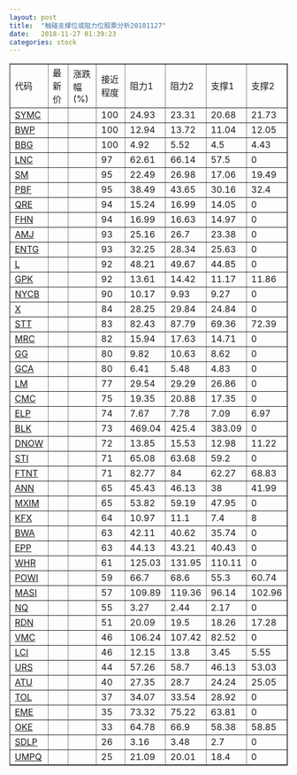 ```yaml
---
layout: post
title:  "触碰支撑位或阻力位股票分析20181127"
date:   2018-11-27 01:39:23
categories: stock
---
```

<script type="text/javascript">
var stockList = []
stockList.push('gb_symc');
stockList.push('gb_bwp');
stockList.push('gb_bbg');
stockList.push('gb_lnc');
stockList.push('gb_sm');
stockList.push('gb_pbf');
stockList.push('gb_qre');
stockList.push('gb_fhn');
stockList.push('gb_amj');
stockList.push('gb_entg');
stockList.push('gb_l');
stockList.push('gb_gpk');
stockList.push('gb_nycb');
stockList.push('gb_x');
stockList.push('gb_stt');
stockList.push('gb_mrc');
stockList.push('gb_gg');
stockList.push('gb_gca');
stockList.push('gb_lm');
stockList.push('gb_cmc');
stockList.push('gb_elp');
stockList.push('gb_blk');
stockList.push('gb_dnow');
stockList.push('gb_sti');
stockList.push('gb_ftnt');
stockList.push('gb_ann');
stockList.push('gb_mxim');
stockList.push('gb_kfx');
stockList.push('gb_bwa');
stockList.push('gb_epp');
stockList.push('gb_whr');
stockList.push('gb_powi');
stockList.push('gb_masi');
stockList.push('gb_nq');
stockList.push('gb_rdn');
stockList.push('gb_vmc');
stockList.push('gb_lci');
stockList.push('gb_urs');
stockList.push('gb_atu');
stockList.push('gb_tol');
stockList.push('gb_eme');
stockList.push('gb_oke');
stockList.push('gb_sdlp');
stockList.push('gb_umpq');
</script>
<table border="1">
 <tr>
 <td>代码</td>
 <td>最新价</td>
 <td>涨跌幅(%)</td>
 <td>接近程度</td>
 <td>阻力1</td>
 <td>阻力2</td>
 <td>支撑1</td>
 <td>支撑2</td>
</tr>
  <tr id="symc" class="green">
  <td><a href="http://stock.finance.sina.com.cn/usstock/quotes/SYMC.html" target="_blank">SYMC</a></td><td></td><td></td><td>100</td><td>24.93</td><td>23.31</td><td>20.68</td><td>21.73</td></tr>
  <tr id="bwp" class="green">
  <td><a href="http://stock.finance.sina.com.cn/usstock/quotes/BWP.html" target="_blank">BWP</a></td><td></td><td></td><td>100</td><td>12.94</td><td>13.72</td><td>11.04</td><td>12.05</td></tr>
  <tr id="bbg" class="red">
  <td><a href="http://stock.finance.sina.com.cn/usstock/quotes/BBG.html" target="_blank">BBG</a></td><td></td><td></td><td>100</td><td>4.92</td><td>5.52</td><td>4.5</td><td>4.43</td></tr>
  <tr id="lnc" class="red">
  <td><a href="http://stock.finance.sina.com.cn/usstock/quotes/LNC.html" target="_blank">LNC</a></td><td></td><td></td><td>97</td><td>62.61</td><td>66.14</td><td>57.5</td><td>0</td></tr>
  <tr id="sm" class="green">
  <td><a href="http://stock.finance.sina.com.cn/usstock/quotes/SM.html" target="_blank">SM</a></td><td></td><td></td><td>95</td><td>22.49</td><td>26.98</td><td>17.06</td><td>19.49</td></tr>
  <tr id="pbf" class="red">
  <td><a href="http://stock.finance.sina.com.cn/usstock/quotes/PBF.html" target="_blank">PBF</a></td><td></td><td></td><td>95</td><td>38.49</td><td>43.65</td><td>30.16</td><td>32.4</td></tr>
  <tr id="qre" class="red">
  <td><a href="http://stock.finance.sina.com.cn/usstock/quotes/QRE.html" target="_blank">QRE</a></td><td></td><td></td><td>94</td><td>15.24</td><td>16.99</td><td>14.05</td><td>0</td></tr>
  <tr id="fhn" class="red">
  <td><a href="http://stock.finance.sina.com.cn/usstock/quotes/FHN.html" target="_blank">FHN</a></td><td></td><td></td><td>94</td><td>16.99</td><td>16.63</td><td>14.97</td><td>0</td></tr>
  <tr id="amj" class="red">
  <td><a href="http://stock.finance.sina.com.cn/usstock/quotes/AMJ.html" target="_blank">AMJ</a></td><td></td><td></td><td>93</td><td>25.16</td><td>26.7</td><td>23.38</td><td>0</td></tr>
  <tr id="entg" class="red">
  <td><a href="http://stock.finance.sina.com.cn/usstock/quotes/ENTG.html" target="_blank">ENTG</a></td><td></td><td></td><td>93</td><td>32.25</td><td>28.34</td><td>25.63</td><td>0</td></tr>
  <tr id="l" class="red">
  <td><a href="http://stock.finance.sina.com.cn/usstock/quotes/L.html" target="_blank">L</a></td><td></td><td></td><td>92</td><td>48.21</td><td>49.67</td><td>44.85</td><td>0</td></tr>
  <tr id="gpk" class="green">
  <td><a href="http://stock.finance.sina.com.cn/usstock/quotes/GPK.html" target="_blank">GPK</a></td><td></td><td></td><td>92</td><td>13.61</td><td>14.42</td><td>11.17</td><td>11.86</td></tr>
  <tr id="nycb" class="red">
  <td><a href="http://stock.finance.sina.com.cn/usstock/quotes/NYCB.html" target="_blank">NYCB</a></td><td></td><td></td><td>90</td><td>10.17</td><td>9.93</td><td>9.27</td><td>0</td></tr>
  <tr id="x" class="green">
  <td><a href="http://stock.finance.sina.com.cn/usstock/quotes/X.html" target="_blank">X</a></td><td></td><td></td><td>84</td><td>28.25</td><td>29.84</td><td>24.84</td><td>0</td></tr>
  <tr id="stt" class="green">
  <td><a href="http://stock.finance.sina.com.cn/usstock/quotes/STT.html" target="_blank">STT</a></td><td></td><td></td><td>83</td><td>82.43</td><td>87.79</td><td>69.36</td><td>72.39</td></tr>
  <tr id="mrc" class="red">
  <td><a href="http://stock.finance.sina.com.cn/usstock/quotes/MRC.html" target="_blank">MRC</a></td><td></td><td></td><td>82</td><td>15.94</td><td>17.63</td><td>14.71</td><td>0</td></tr>
  <tr id="gg" class="red">
  <td><a href="http://stock.finance.sina.com.cn/usstock/quotes/GG.html" target="_blank">GG</a></td><td></td><td></td><td>80</td><td>9.82</td><td>10.63</td><td>8.62</td><td>0</td></tr>
  <tr id="gca" class="green">
  <td><a href="http://stock.finance.sina.com.cn/usstock/quotes/GCA.html" target="_blank">GCA</a></td><td></td><td></td><td>80</td><td>6.41</td><td>5.48</td><td>4.83</td><td>0</td></tr>
  <tr id="lm" class="red">
  <td><a href="http://stock.finance.sina.com.cn/usstock/quotes/LM.html" target="_blank">LM</a></td><td></td><td></td><td>77</td><td>29.54</td><td>29.29</td><td>26.86</td><td>0</td></tr>
  <tr id="cmc" class="red">
  <td><a href="http://stock.finance.sina.com.cn/usstock/quotes/CMC.html" target="_blank">CMC</a></td><td></td><td></td><td>75</td><td>19.35</td><td>20.88</td><td>17.35</td><td>0</td></tr>
  <tr id="elp" class="red">
  <td><a href="http://stock.finance.sina.com.cn/usstock/quotes/ELP.html" target="_blank">ELP</a></td><td></td><td></td><td>74</td><td>7.67</td><td>7.78</td><td>7.09</td><td>6.97</td></tr>
  <tr id="blk" class="red">
  <td><a href="http://stock.finance.sina.com.cn/usstock/quotes/BLK.html" target="_blank">BLK</a></td><td></td><td></td><td>73</td><td>469.04</td><td>425.4</td><td>383.09</td><td>0</td></tr>
  <tr id="dnow" class="red">
  <td><a href="http://stock.finance.sina.com.cn/usstock/quotes/DNOW.html" target="_blank">DNOW</a></td><td></td><td></td><td>72</td><td>13.85</td><td>15.53</td><td>12.98</td><td>11.22</td></tr>
  <tr id="sti" class="red">
  <td><a href="http://stock.finance.sina.com.cn/usstock/quotes/STI.html" target="_blank">STI</a></td><td></td><td></td><td>71</td><td>65.08</td><td>63.68</td><td>59.2</td><td>0</td></tr>
  <tr id="ftnt" class="green">
  <td><a href="http://stock.finance.sina.com.cn/usstock/quotes/FTNT.html" target="_blank">FTNT</a></td><td></td><td></td><td>71</td><td>82.77</td><td>84</td><td>62.27</td><td>68.83</td></tr>
  <tr id="ann" class="red">
  <td><a href="http://stock.finance.sina.com.cn/usstock/quotes/ANN.html" target="_blank">ANN</a></td><td></td><td></td><td>65</td><td>45.43</td><td>46.13</td><td>38</td><td>41.99</td></tr>
  <tr id="mxim" class="red">
  <td><a href="http://stock.finance.sina.com.cn/usstock/quotes/MXIM.html" target="_blank">MXIM</a></td><td></td><td></td><td>65</td><td>53.82</td><td>59.19</td><td>47.95</td><td>0</td></tr>
  <tr id="kfx" class="green">
  <td><a href="http://stock.finance.sina.com.cn/usstock/quotes/KFX.html" target="_blank">KFX</a></td><td></td><td></td><td>64</td><td>10.97</td><td>11.1</td><td>7.4</td><td>8</td></tr>
  <tr id="bwa" class="red">
  <td><a href="http://stock.finance.sina.com.cn/usstock/quotes/BWA.html" target="_blank">BWA</a></td><td></td><td></td><td>63</td><td>42.11</td><td>40.62</td><td>35.74</td><td>0</td></tr>
  <tr id="epp" class="red">
  <td><a href="http://stock.finance.sina.com.cn/usstock/quotes/EPP.html" target="_blank">EPP</a></td><td></td><td></td><td>63</td><td>44.13</td><td>43.21</td><td>40.43</td><td>0</td></tr>
  <tr id="whr" class="red">
  <td><a href="http://stock.finance.sina.com.cn/usstock/quotes/WHR.html" target="_blank">WHR</a></td><td></td><td></td><td>61</td><td>125.03</td><td>131.95</td><td>110.11</td><td>0</td></tr>
  <tr id="powi" class="green">
  <td><a href="http://stock.finance.sina.com.cn/usstock/quotes/POWI.html" target="_blank">POWI</a></td><td></td><td></td><td>59</td><td>66.7</td><td>68.6</td><td>55.3</td><td>60.74</td></tr>
  <tr id="masi" class="green">
  <td><a href="http://stock.finance.sina.com.cn/usstock/quotes/MASI.html" target="_blank">MASI</a></td><td></td><td></td><td>57</td><td>109.89</td><td>119.36</td><td>96.14</td><td>102.96</td></tr>
  <tr id="nq" class="green">
  <td><a href="http://stock.finance.sina.com.cn/usstock/quotes/NQ.html" target="_blank">NQ</a></td><td></td><td></td><td>55</td><td>3.27</td><td>2.44</td><td>2.17</td><td>0</td></tr>
  <tr id="rdn" class="green">
  <td><a href="http://stock.finance.sina.com.cn/usstock/quotes/RDN.html" target="_blank">RDN</a></td><td></td><td></td><td>51</td><td>20.09</td><td>19.5</td><td>18.26</td><td>17.28</td></tr>
  <tr id="vmc" class="red">
  <td><a href="http://stock.finance.sina.com.cn/usstock/quotes/VMC.html" target="_blank">VMC</a></td><td></td><td></td><td>46</td><td>106.24</td><td>107.42</td><td>82.52</td><td>0</td></tr>
  <tr id="lci" class="green">
  <td><a href="http://stock.finance.sina.com.cn/usstock/quotes/LCI.html" target="_blank">LCI</a></td><td></td><td></td><td>46</td><td>12.15</td><td>13.8</td><td>3.45</td><td>5.55</td></tr>
  <tr id="urs" class="green">
  <td><a href="http://stock.finance.sina.com.cn/usstock/quotes/URS.html" target="_blank">URS</a></td><td></td><td></td><td>44</td><td>57.26</td><td>58.7</td><td>46.13</td><td>53.03</td></tr>
  <tr id="atu" class="green">
  <td><a href="http://stock.finance.sina.com.cn/usstock/quotes/ATU.html" target="_blank">ATU</a></td><td></td><td></td><td>40</td><td>27.35</td><td>28.7</td><td>24.24</td><td>25.05</td></tr>
  <tr id="tol" class="red">
  <td><a href="http://stock.finance.sina.com.cn/usstock/quotes/TOL.html" target="_blank">TOL</a></td><td></td><td></td><td>37</td><td>34.07</td><td>33.54</td><td>28.92</td><td>0</td></tr>
  <tr id="eme" class="red">
  <td><a href="http://stock.finance.sina.com.cn/usstock/quotes/EME.html" target="_blank">EME</a></td><td></td><td></td><td>35</td><td>73.32</td><td>75.22</td><td>63.81</td><td>0</td></tr>
  <tr id="oke" class="green">
  <td><a href="http://stock.finance.sina.com.cn/usstock/quotes/OKE.html" target="_blank">OKE</a></td><td></td><td></td><td>33</td><td>64.78</td><td>66.9</td><td>58.38</td><td>58.85</td></tr>
  <tr id="sdlp" class="green">
  <td><a href="http://stock.finance.sina.com.cn/usstock/quotes/SDLP.html" target="_blank">SDLP</a></td><td></td><td></td><td>26</td><td>3.16</td><td>3.48</td><td>2.7</td><td>0</td></tr>
  <tr id="umpq" class="red">
  <td><a href="http://stock.finance.sina.com.cn/usstock/quotes/UMPQ.html" target="_blank">UMPQ</a></td><td></td><td></td><td>25</td><td>21.09</td><td>20.01</td><td>18.4</td><td>0</td></tr>
</table>
